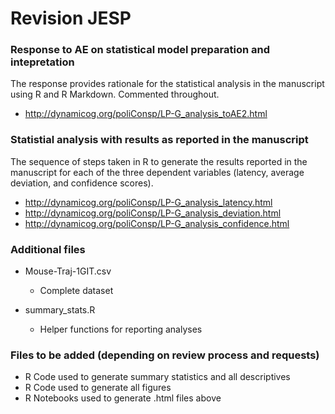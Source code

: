 # Revision JESP 

### Response to AE on statistical model preparation and intepretation

The response provides rationale for the statistical analysis in the manuscript using R and R Markdown. Commented throughout. 

* http://dynamicog.org/poliConsp/LP-G_analysis_toAE2.html

### Statistial analysis with results as reported in the manuscript 

The sequence of steps taken in R to generate the results reported in the manuscript for each of the three dependent variables (latency, average deviation, and confidence scores). 

* http://dynamicog.org/poliConsp/LP-G_analysis_latency.html
* http://dynamicog.org/poliConsp/LP-G_analysis_deviation.html
* http://dynamicog.org/poliConsp/LP-G_analysis_confidence.html

### Additional files

* Mouse-Traj-1GIT.csv

    + Complete dataset

* summary_stats.R

    + Helper functions for reporting analyses

### Files to be added (depending on review process and requests)

 * R Code used to generate summary statistics and all descriptives
 * R Code used to generate all figures
 * R Notebooks used to generate .html files above 
